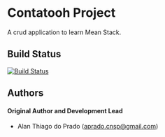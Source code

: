 # Contatooh Project

A crud application to learn Mean Stack.

## Build Status

[![Build Status](https://travis-ci.org/AlanPrado/contatooh.svg?branch=master)](https://travis-ci.org/AlanPrado/contatooh)

## Authors

#### Original Author and Development Lead

- Alan Thiago do Prado (aprado.cnsp@gmail.com)
